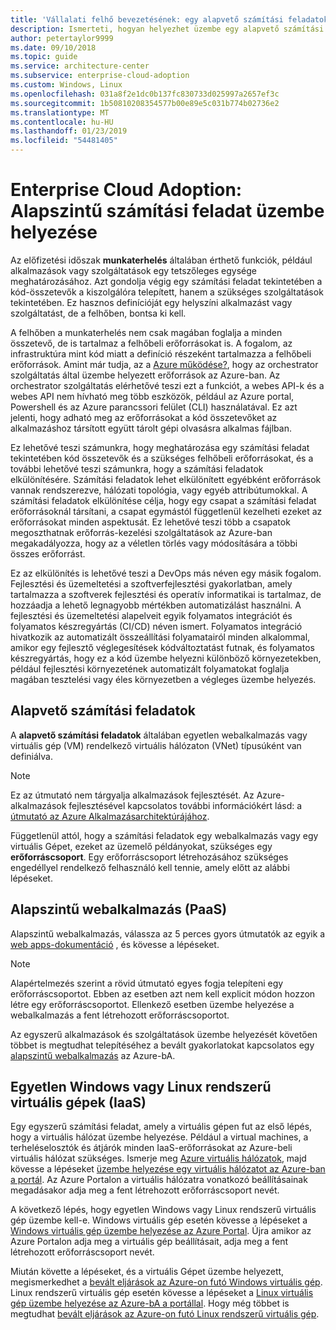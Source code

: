 ```yaml
---
title: 'Vállalati felhő bevezetésének: egy alapvető számítási feladatok üzembe helyezése'
description: Ismerteti, hogyan helyezhet üzembe egy alapvető számítási feladatok Azure-bA
author: petertaylor9999
ms.date: 09/10/2018
ms.topic: guide
ms.service: architecture-center
ms.subservice: enterprise-cloud-adoption
ms.custom: Windows, Linux
ms.openlocfilehash: 031a8f2e1dc0b137fc830733d025997a2657ef3c
ms.sourcegitcommit: 1b50810208354577b00e89e5c031b774b02736e2
ms.translationtype: MT
ms.contentlocale: hu-HU
ms.lasthandoff: 01/23/2019
ms.locfileid: "54481405"
---
```

# <a name="enterprise-cloud-adoption-deploy-a-basic-workload"></a>Enterprise Cloud Adoption: Alapszintű számítási feladat üzembe helyezése

Az előfizetési időszak **munkaterhelés** általában érthető funkciók, például alkalmazások vagy szolgáltatások egy tetszőleges egysége meghatározásához. Azt gondolja végig egy számítási feladat tekintetében a kód-összetevők a kiszolgálóra telepített, hanem a szükséges szolgáltatások tekintetében. Ez hasznos definícióját egy helyszíni alkalmazást vagy szolgáltatást, de a felhőben, bontsa ki kell.

A felhőben a munkaterhelés nem csak magában foglalja a minden összetevő, de is tartalmaz a felhőbeli erőforrásokat is. A fogalom, az infrastruktúra mint kód miatt a definíció részeként tartalmazza a felhőbeli erőforrások. Amint már tudja, az a [Azure működése?](../getting-started/what-is-azure.md), hogy az orchestrator szolgáltatás által üzembe helyezett erőforrások az Azure-ban. Az orchestrator szolgáltatás elérhetővé teszi ezt a funkciót, a webes API-k és a webes API nem hívható meg több eszközök, például az Azure portal, Powershell és az Azure parancssori felület (CLI) használatával. Ez azt jelenti, hogy adható meg az erőforrásokat a kód összetevőket az alkalmazáshoz társított együtt tárolt gépi olvasásra alkalmas fájlban.

Ez lehetővé teszi számunkra, hogy meghatározása egy számítási feladat tekintetében kód összetevők és a szükséges felhőbeli erőforrásokat, és a további lehetővé teszi számunkra, hogy a számítási feladatok elkülönítésére. Számítási feladatok lehet elkülönített egyébként erőforrások vannak rendszerezve, hálózati topológia, vagy egyéb attribútumokkal. A számítási feladatok elkülönítése célja, hogy egy csapat a számítási feladat erőforrásoknál társítani, a csapat egymástól függetlenül kezelheti ezeket az erőforrásokat minden aspektusát. Ez lehetővé teszi több a csapatok megoszthatnak erőforrás-kezelési szolgáltatások az Azure-ban megakadályozza, hogy az a véletlen törlés vagy módosítására a többi összes erőforrást.

Ez az elkülönítés is lehetővé teszi a DevOps más néven egy másik fogalom. Fejlesztési és üzemeltetési a szoftverfejlesztési gyakorlatban, amely tartalmazza a szoftverek fejlesztési és operatív informatikai is tartalmaz, de hozzáadja a lehető legnagyobb mértékben automatizálást használni. A fejlesztési és üzemeltetési alapelveit egyik folyamatos integrációt és folyamatos készregyártás (CI/CD) néven ismert. Folyamatos integráció hivatkozik az automatizált összeállítási folyamatairól minden alkalommal, amikor egy fejlesztő véglegesítések kódváltoztatást futnak, és folyamatos készregyártás, hogy ez a kód üzembe helyezni különböző környezetekben, például fejlesztési környezetének automatizált folyamatokat foglalja magában tesztelési vagy éles környezetben a végleges üzembe helyezés.

## <a name="basic-workload"></a>Alapvető számítási feladatok

A **alapvető számítási feladatok** általában egyetlen webalkalmazás vagy virtuális gép (VM) rendelkező virtuális hálózaton (VNet) típusúként van definiálva. 

> [!NOTE]
> Ez az útmutató nem tárgyalja alkalmazások fejlesztését. Az Azure-alkalmazások fejlesztésével kapcsolatos további információkért lásd: a [útmutató az Azure Alkalmazásarchitektúrájához](/azure/architecture/guide/).

Függetlenül attól, hogy a számítási feladatok egy webalkalmazás vagy egy virtuális Gépet, ezeket az üzemelő példányokat, szükséges egy **erőforráscsoport**. Egy erőforráscsoport létrehozásához szükséges engedéllyel rendelkező felhasználó kell tennie, amely előtt az alábbi lépéseket.

## <a name="basic-web-application-paas"></a>Alapszintű webalkalmazás (PaaS)

Alapszintű webalkalmazás, válassza az 5 perces gyors útmutatók az egyik a [web apps-dokumentáció](/azure/app-service?toc=/azure/architecture/cloud-adoption-guide/toc.json) , és kövesse a lépéseket. 

> [!NOTE]
> Alapértelmezés szerint a rövid útmutató egyes fogja telepíteni egy erőforráscsoportot. Ebben az esetben azt nem kell explicit módon hozzon létre egy erőforráscsoportot. Ellenkező esetben üzembe helyezése a webalkalmazás a fent létrehozott erőforráscsoportot.

Az egyszerű alkalmazások és szolgáltatások üzembe helyezését követően többet is megtudhat telepítéséhez a bevált gyakorlatokat kapcsolatos egy [alapszintű webalkalmazás](/azure/architecture/reference-architectures/app-service-web-app/basic-web-app?toc=/azure/architecture/cloud-adoption-guide/toc.json) az Azure-bA.

## <a name="single-windows-or-linux-vm-iaas"></a>Egyetlen Windows vagy Linux rendszerű virtuális gépek (IaaS)

Egy egyszerű számítási feladat, amely a virtuális gépen fut az első lépés, hogy a virtuális hálózat üzembe helyezése. Például a virtual machines, a terheléselosztók és átjárók minden IaaS-erőforrásokat az Azure-beli virtuális hálózat szükséges. Ismerje meg [Azure virtuális hálózatok](/azure/virtual-network/virtual-networks-overview?toc=/azure/architecture/cloud-adoption-guide/toc.json), majd kövesse a lépéseket [üzembe helyezése egy virtuális hálózatot az Azure-ban a portál](/azure/virtual-network/quick-create-portal?toc=/azure/architecture/cloud-adoption-guide/toc.json). Az Azure Portalon a virtuális hálózatra vonatkozó beállításainak megadásakor adja meg a fent létrehozott erőforráscsoport nevét.

A következő lépés, hogy egyetlen Windows vagy Linux rendszerű virtuális gép üzembe kell-e. Windows virtuális gép esetén kövesse a lépéseket a [Windows virtuális gép üzembe helyezése az Azure Portal](/azure/virtual-machines/windows/quick-create-portal?toc=/azure/architecture/cloud-adoption-guide/toc.json). Újra amikor az Azure Portalon adja meg a virtuális gép beállításait, adja meg a fent létrehozott erőforráscsoport nevét.

Miután követte a lépéseket, és a virtuális Gépet üzembe helyezett, megismerkedhet a [bevált eljárások az Azure-on futó Windows virtuális gép](/azure/architecture/reference-architectures/virtual-machines-windows/single-vm?toc=/azure/architecture/cloud-adoption-guide/toc.json). Linux rendszerű virtuális gép esetén kövesse a lépéseket a [Linux virtuális gép üzembe helyezése az Azure-bA a portállal](/azure/virtual-machines/linux/quick-create-portal?toc=/azure/architecture/cloud-adoption-guide/toc.json). Hogy még többet is megtudhat [bevált eljárások az Azure-on futó Linux rendszerű virtuális gép](/azure/architecture/reference-architectures/virtual-machines-linux/single-vm?toc=/azure/architecture/cloud-adoption-guide/toc.json).
